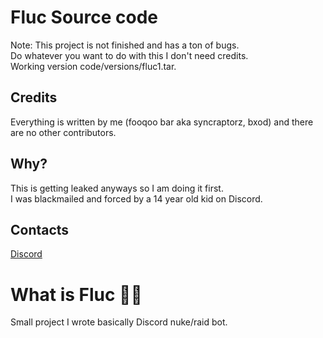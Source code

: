 # Fluc Source code
Note: This project is not finished and has a ton of bugs.  
Do whatever you want to do with this I don't need credits.  
Working version code/versions/fluc1.tar.  

## Credits
Everything is written by me (fooqoo bar aka syncraptorz, bxod) and there are no other contributors.  

## Why?
This is getting leaked anyways so I am doing it first.  
I was blackmailed and forced by a 14 year old kid on Discord.  

## Contacts
[Discord](https://discord.gg/ham)  

# What is Fluc 🤦‍♂️
Small project I wrote basically Discord nuke/raid bot.
